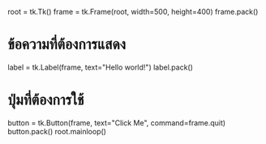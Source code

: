 root = tk.Tk()
frame = tk.Frame(root, width=500, height=400)
frame.pack()
# ข้อความที่ต้องการแสดง
label = tk.Label(frame, text="Hello world!")
label.pack()

# ปุ่มที่ต้องการใช้
button = tk.Button(frame, text="Click Me", command=frame.quit)
button.pack()
root.mainloop()
